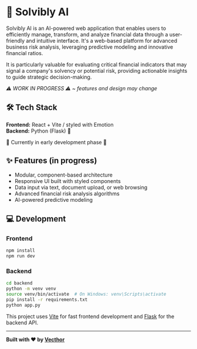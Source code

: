 # 🚀 Solvibly AI

Solvibly AI is an AI-powered web application that enables users to efficiently manage, transform, and analyze financial data through a user-friendly and intuitive interface. It's a web-based platform for advanced business risk analysis, leveraging predictive modeling and innovative financial ratios.

It is particularly valuable for evaluating critical financial indicators that may signal a company's solvency or potential risk, providing actionable insights to guide strategic decision-making.

*⚠️ WORK IN PROGRESS ⚠️ ~ features and design may change*

## 🛠️ Tech Stack
**Frontend:** React + Vite / styled with Emotion  
**Backend:** Python (Flask) 🐍

🚧 Currently in early development phase 🚧

## ✨ Features (in progress)
- Modular, component-based architecture  
- Responsive UI built with styled components  
- Data input via text, document upload, or web browsing
- Advanced financial risk analysis algorithms
- AI-powered predictive modeling

## 💻 Development

### Frontend
```bash
npm install
npm run dev
```

### Backend
```bash
cd backend
python -m venv venv
source venv/bin/activate  # On Windows: venv\Scripts\activate
pip install -r requirements.txt
python app.py
```

This project uses [Vite](https://vitejs.dev/) for fast frontend development and [Flask](https://flask.palletsprojects.com/) for the backend API.

---

**Built with ❤️ by [Vecthor](https://github.com/vecthoris)**